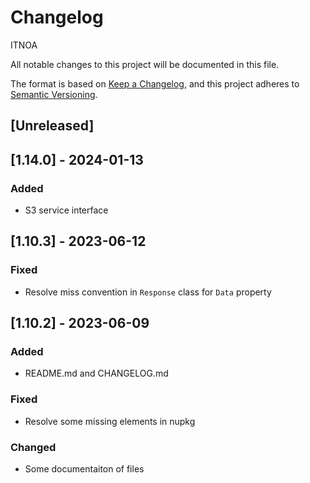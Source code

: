 ﻿# Changelog

ITNOA

All notable changes to this project will be documented in this file.

The format is based on [Keep a Changelog](https://keepachangelog.com/en/1.0.0/),
and this project adheres to [Semantic Versioning](https://semver.org/spec/v2.0.0.html).

## [Unreleased]

## [1.14.0] - 2024-01-13

### Added

- S3 service interface

## [1.10.3] - 2023-06-12

### Fixed

- Resolve miss convention in `Response` class for `Data` property

## [1.10.2] - 2023-06-09

### Added

- README.md and CHANGELOG.md

### Fixed

- Resolve some missing elements in nupkg


### Changed

- Some documentaiton of files
